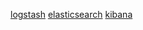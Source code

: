 [logstash]()
[elasticsearch](https://github.com/thiagoautran/logstash.elasticsearch.kibana.playbook/tree/main/v2/elastic_mater_01)
[kibana]()